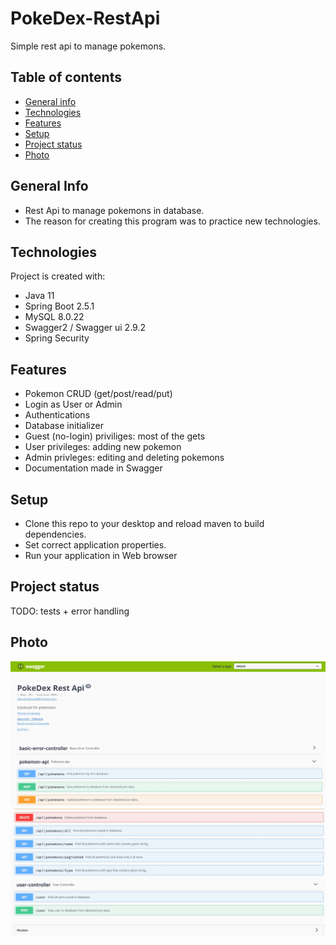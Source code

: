 # PokeDex-RestApi
Simple rest api to manage pokemons.
## Table of contents
* [General info](#general-info)
* [Technologies](#technologies)
* [Features](#features)
* [Setup](#setup)
* [Project status](#project-status)
* [Photo](#photo)
## General Info
- Rest Api to manage pokemons in database.
- The reason for creating this program was to practice new technologies.
## Technologies
Project is created with:
- Java 11
- Spring Boot 2.5.1
- MySQL 8.0.22
- Swagger2 / Swagger ui 2.9.2
- Spring Security
## Features
- Pokemon CRUD (get/post/read/put)
- Login as User or Admin
- Authentications
- Database initializer
- Guest (no-login) priviliges: most of the gets
- User privileges: adding new pokemon
- Admin privleges: editing and deleting pokemons
- Documentation made in Swagger
## Setup
- Clone this repo to your desktop and reload maven to build dependencies.
- Set correct application properties.
- Run your application in Web browser
## Project status
TODO: tests + error handling
## Photo 
  ![Swagger doc](./swagger1.jpg)
  ![Swagger doc2](./swagger2.jpg)
